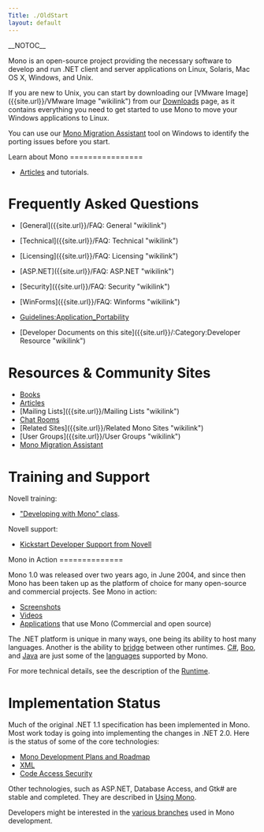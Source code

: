 ```yaml
---
Title: ./OldStart
layout: default
---
```


\_\_NOTOC\_\_

Mono is an open-source project providing the necessary software to
develop and run .NET client and server applications on Linux, Solaris,
Mac OS X, Windows, and Unix.

If you are new to Unix, you can start by downloading our [VMware
Image]({{site.url}}/VMware Image "wikilink") from our
[Downloads]({{site.url}}/Downloads "wikilink") page, as it contains everything you
need to get started to use Mono to move your Windows applications to
Linux.

You can use our [Mono Migration Assistant]({{site.url}}/Moma "wikilink") tool on
Windows to identify the porting issues before you start.

<div class="split-half">
Learn about Mono
================

-   [Articles]({{site.url}}/Articles "wikilink") and tutorials.

Frequently Asked Questions
==========================

-   [General]({{site.url}}/FAQ: General "wikilink")
-   [Technical]({{site.url}}/FAQ: Technical "wikilink")
-   [Licensing]({{site.url}}/FAQ: Licensing "wikilink")
-   [ASP.NET]({{site.url}}/FAQ: ASP.NET "wikilink")
-   [Security]({{site.url}}/FAQ: Security "wikilink")
-   [WinForms]({{site.url}}/FAQ: Winforms "wikilink")

-   <Guidelines:Application_Portability>
-   [Developer Documents on this
    site]({{site.url}}/:Category:Developer Resource "wikilink")

Resources & Community Sites
===========================

-   [Books]({{site.url}}/Books "wikilink")
-   [Articles]({{site.url}}/Articles "wikilink")
-   [Mailing Lists]({{site.url}}/Mailing Lists "wikilink")
-   [Chat Rooms]({{site.url}}/IRC "wikilink")
-   [Related Sites]({{site.url}}/Related Mono Sites "wikilink")
-   [User Groups]({{site.url}}/User Groups "wikilink")
-   [Mono Migration Assistant]({{site.url}}/Moma "wikilink")

Training and Support
====================

Novell training:

-   ["Developing with Mono"
    class](http://developer.novell.com/wiki/index.php/Developing_with_Mono).

Novell support:

-   [Kickstart Developer Support from Novell]({{site.url}}/Kickstart "wikilink")

</div>
<div class="split-half">
Mono in Action
==============

Mono 1.0 was released over two years ago, in June 2004, and since then
Mono has been taken up as the platform of choice for many open-source
and commercial projects. See Mono in action:

-   [Screenshots]({{site.url}}/Screenshots "wikilink")
-   [Videos]({{site.url}}/Videos "wikilink")
-   [ Applications]({{site.url}}/Software "wikilink") that use Mono (Commercial and
    open source)

The .NET platform is unique in many ways, one being its ability to host
many languages. Another is the ability to [bridge]({{site.url}}/Bridges "wikilink")
between other runtimes. [C\#]({{site.url}}/CSharp "wikilink"), [Boo]({{site.url}}/Boo "wikilink"),
and [Java]({{site.url}}/Java "wikilink") are just some of the
[languages]({{site.url}}/languages "wikilink") supported by Mono.

For more technical details, see the description of the
[Runtime]({{site.url}}/Mono:Runtime "wikilink").

Implementation Status
=====================

Much of the original .NET 1.1 specification has been implemented in
Mono. Most work today is going into implementing the changes in .NET
2.0. Here is the status of some of the core technologies:

-   [Mono Development Plans and Roadmap]({{site.url}}/Plans "wikilink")
-   [XML]({{site.url}}/XML "wikilink")
-   [Code Access Security]({{site.url}}/CAS "wikilink")

Other technologies, such as ASP.NET, Database Access, and Gtk\# are
stable and completed. They are described in [Using
Mono]({{site.url}}/Use "wikilink").

Developers might be interested in the [various
branches]({{site.url}}/Branches "wikilink") used in Mono development.

</div>
